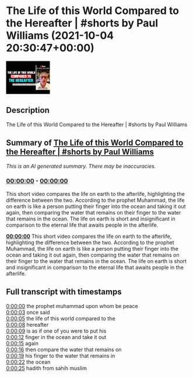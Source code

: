 # The Life of this World Compared to the Hereafter | #shorts by Paul Williams (2021-10-04 20:30:47+00:00)

![alt The Life of this World Compared to the Hereafter | #shorts by Paul Williams](YplduJNWvkg.jpg "The Life of this World Compared to the Hereafter | #shorts by Paul Williams")

## Description

The Life of this World Compared to the Hereafter | #shorts by Paul Williams

## Summary of [The Life of this World Compared to the Hereafter | #shorts by Paul Williams](https://www.youtube.com/watch?v=YplduJNWvkg)


*This is an AI generated summary. There may be inaccuracies. [](/)*

### [00:00:00](https://www.youtube.com/watch?v=YplduJNWvkg&t=0) - [00:00:00](https://www.youtube.com/watch?v=YplduJNWvkg&t=0)

This short video compares the life on earth to the afterlife, highlighting the difference between the two. According to the prophet Muhammad, the life on earth is like a person putting their finger into the ocean and taking it out again, then comparing the water that remains on their finger to the water that remains in the ocean. The life on earth is short and insignificant in comparison to the eternal life that awaits people in the afterlife.

**[00:00:00](https://www.youtube.com/watch?v=YplduJNWvkg&t=0)** This short video compares the life on earth to the afterlife, highlighting the difference between the two. According to the prophet Muhammad, the life on earth is like a person putting their finger into the ocean and taking it out again, then comparing the water that remains on their finger to the water that remains in the ocean. The life on earth is short and insignificant in comparison to the eternal life that awaits people in the afterlife.

## Full transcript with timestamps

[0:00:00](https://youtu.be/YplduJNWvkg?t=0) the prophet muhammad upon whom be peace  
[0:00:03](https://youtu.be/YplduJNWvkg?t=3) once said  
[0:00:05](https://youtu.be/YplduJNWvkg?t=5) the life of this world compared to the  
[0:00:08](https://youtu.be/YplduJNWvkg?t=8) hereafter  
[0:00:09](https://youtu.be/YplduJNWvkg?t=9) is as if one of you were to put his  
[0:00:12](https://youtu.be/YplduJNWvkg?t=12) finger in the ocean and take it out  
[0:00:15](https://youtu.be/YplduJNWvkg?t=15) again  
[0:00:16](https://youtu.be/YplduJNWvkg?t=16) then compare the water that remains on  
[0:00:19](https://youtu.be/YplduJNWvkg?t=19) his finger to the water that remains in  
[0:00:22](https://youtu.be/YplduJNWvkg?t=22) the ocean  
[0:00:25](https://youtu.be/YplduJNWvkg?t=25) hadith from sahih muslim  
